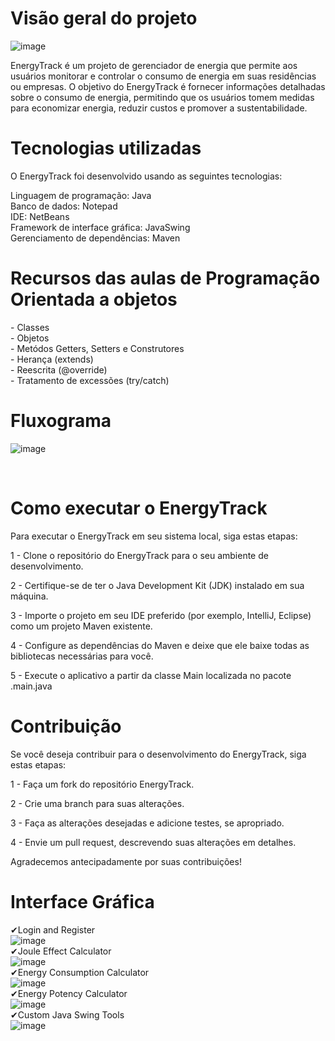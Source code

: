 <h1>Visão geral do projeto</h1>

![image](https://github.com/thalitaasuzy/Gerenciador-de-energia/assets/112733274/90c6727e-1097-4d92-ba4f-9555a5abc74e)


EnergyTrack é um projeto de gerenciador de energia que permite aos usuários monitorar e controlar o consumo de energia em suas residências ou empresas. O objetivo do EnergyTrack é fornecer informações detalhadas sobre o consumo de energia, permitindo que os usuários tomem medidas para economizar energia, reduzir custos e promover a sustentabilidade.

<h1>Tecnologias utilizadas</h1>
O EnergyTrack foi desenvolvido usando as seguintes tecnologias:

Linguagem de programação: Java  <br>
Banco de dados: Notepad <br>
IDE: NetBeans <br>
Framework de interface gráfica: JavaSwing  <br>
Gerenciamento de dependências: Maven  <br>

<h1>Recursos das aulas de Programação Orientada a objetos</h1>
- Classes <br>
- Objetos  <br>
- Metódos Getters, Setters e Construtores  <br>
- Herança (extends)  <br>
- Reescrita (@override)  <br>
- Tratamento de excessões (try/catch)  <br>

<h1>Fluxograma</h1>

![image](https://github.com/thalitaasuzy/Gerenciador-de-energia/assets/112733274/0f42dadb-d776-4016-b0ea-79f849d2a976)

<br>

<h1>Como executar o EnergyTrack</h1>
Para executar o EnergyTrack em seu sistema local, siga estas etapas:

1 - Clone o repositório do EnergyTrack para o seu ambiente de desenvolvimento.

2 - Certifique-se de ter o Java Development Kit (JDK) instalado em sua máquina.

3 - Importe o projeto em seu IDE preferido (por exemplo, IntelliJ, Eclipse) como um projeto Maven existente.

4 - Configure as dependências do Maven e deixe que ele baixe todas as bibliotecas necessárias para você.

5 - Execute o aplicativo a partir da classe Main localizada no pacote .main.java

<h1>Contribuição</h1>
Se você deseja contribuir para o desenvolvimento do EnergyTrack, siga estas etapas:

1 - Faça um fork do repositório EnergyTrack.

2 - Crie uma branch para suas alterações.

3 - Faça as alterações desejadas e adicione testes, se apropriado.

4 - Envie um pull request, descrevendo suas alterações em detalhes.

Agradecemos antecipadamente por suas contribuições!

<h1>Interface Gráfica</h1>

✔Login and Register <br>
![image](https://github.com/thalitaasuzy/Gerenciador-de-energia/assets/112733274/7bca991f-cec1-43c9-ad3d-e101859c6f4d)  <br>
✔Joule Effect Calculator <br> ![image](https://github.com/thalitaasuzy/Gerenciador-de-energia/assets/112733274/67f34b34-9298-49c5-9692-f0002168fbed)  <br>
✔Energy Consumption Calculator <br> ![image](https://github.com/thalitaasuzy/Gerenciador-de-energia/assets/112733274/de922cef-3902-4043-ab25-706ffeeb7bb1)  <br>
✔Energy Potency Calculator <br> ![image](https://github.com/thalitaasuzy/Gerenciador-de-energia/assets/112733274/11f4d270-0f85-4651-917a-0d826b6f42ef)  <br>
✔Custom Java Swing Tools <br> ![image](https://github.com/thalitaasuzy/Gerenciador-de-energia/assets/112733274/aac1b4bf-e74e-474b-824c-e07722d40fa7)  <br>













